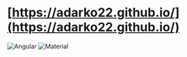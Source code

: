 # [https://adarko22.github.io/](https://adarko22.github.io/)

![Angular](https://img.shields.io/badge/Angular-19.2%2B-red?logo=angular) ![Material](https://img.shields.io/badge/Material-Design-blue) 
